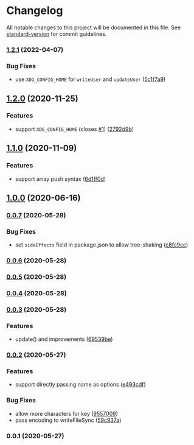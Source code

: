 # Changelog

All notable changes to this project will be documented in this file. See [standard-version](https://github.com/conventional-changelog/standard-version) for commit guidelines.

### [1.2.1](https://github.com/unjs/rc9/compare/v1.2.0...v1.2.1) (2022-04-07)


### Bug Fixes

* use `XDG_CONFIG_HOME` for `writeUser` and `updateUser` ([5c1f7a9](https://github.com/unjs/rc9/commit/5c1f7a9873302b9ae04bf2eb979a315caaa4ce96))

## [1.2.0](https://github.com/unjs/rc9/compare/v1.1.0...v1.2.0) (2020-11-25)


### Features

* support `XDG_CONFIG_HOME` (closes [#1](https://github.com/unjs/rc9/issues/1)) ([2792d9b](https://github.com/unjs/rc9/commit/2792d9b93d16771425a56a0166e3d2a3cac3fa34))

## [1.1.0](https://github.com/unjs/rc9/compare/v1.0.0...v1.1.0) (2020-11-09)


### Features

* support array push syntax ([6d1ff0d](https://github.com/unjs/rc9/commit/6d1ff0dff0dfb4fa94b3687f91a8b629c020ed54))

## [1.0.0](https://github.com/unjs/rc9/compare/v0.0.7...v1.0.0) (2020-06-16)

### [0.0.7](https://github.com/unjs/rc9/compare/v0.0.6...v0.0.7) (2020-05-28)


### Bug Fixes

* set `sideEffects` field in package.json to allow tree-shaking ([c8fc9cc](https://github.com/unjs/rc9/commit/c8fc9ccc8eeffe70f5cf6d8ae832989c9ce3bdb4))

### [0.0.6](https://github.com/unjs/rc9/compare/v0.0.5...v0.0.6) (2020-05-28)

### [0.0.5](https://github.com/unjs/rc9/compare/v0.0.4...v0.0.5) (2020-05-28)

### [0.0.4](https://github.com/unjs/rc9/compare/v0.0.3...v0.0.4) (2020-05-28)

### [0.0.3](https://github.com/unjs/rc9/compare/v0.0.2...v0.0.3) (2020-05-28)


### Features

* update() and improvements ([69539be](https://github.com/unjs/rc9/commit/69539bed862cf5659971329d2007e78d97bcd2a4))

### [0.0.2](https://github.com/unjs/rc9/compare/v0.0.1...v0.0.2) (2020-05-27)


### Features

* support directly passing name as options ([e493cdf](https://github.com/unjs/rc9/commit/e493cdf8fda7bda4eb2b95148485d8a008feff4c))


### Bug Fixes

* allow more characters for key ([9557009](https://github.com/unjs/rc9/commit/955700996ff0b9f3c34135adb42146d718df83a7))
* pass encoding to writeFileSync ([59c937a](https://github.com/unjs/rc9/commit/59c937a9a434e28d9e083db66b552383b61a975f))

### 0.0.1 (2020-05-27)
